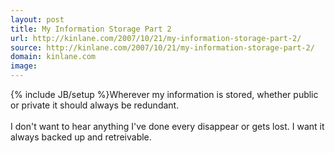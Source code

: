 ```yaml
---
layout: post
title: My Information Storage Part 2
url: http://kinlane.com/2007/10/21/my-information-storage-part-2/
source: http://kinlane.com/2007/10/21/my-information-storage-part-2/
domain: kinlane.com
image: 
---
```

{% include JB/setup %}Wherever my information is stored, whether public or private it should always be redundant.<br /><br />I don't want to hear anything I've done every disappear or gets lost.  I want it always backed up and retreivable.